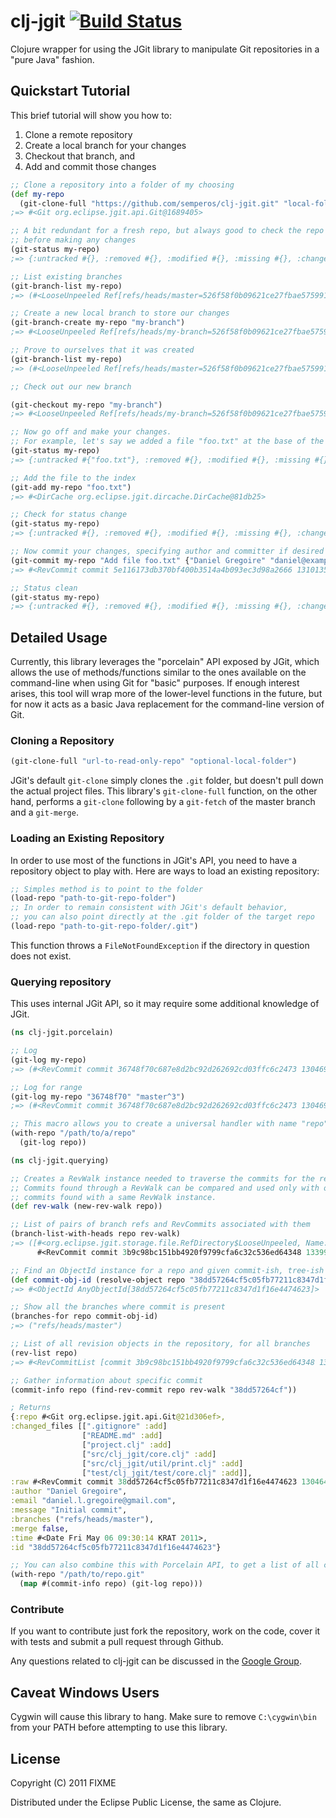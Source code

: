 # clj-jgit [![Build Status](https://secure.travis-ci.org/dsabanin/clj-jgit.png)](http://travis-ci.org/dsabanin/clj-jgit) #

Clojure wrapper for using the JGit library to manipulate Git repositories in a "pure Java" fashion.

## Quickstart Tutorial ##

This brief tutorial will show you how to: 

1. Clone a remote repository
2. Create a local branch for your changes
3. Checkout that branch, and
4. Add and commit those changes

```clj
;; Clone a repository into a folder of my choosing
(def my-repo
  (git-clone-full "https://github.com/semperos/clj-jgit.git" "local-folder/clj-jgit")
;=> #<Git org.eclipse.jgit.api.Git@1689405>

;; A bit redundant for a fresh repo, but always good to check the repo status
;; before making any changes
(git-status my-repo)
;=> {:untracked #{}, :removed #{}, :modified #{}, :missing #{}, :changed #{}, :added #{}}

;; List existing branches
(git-branch-list my-repo)
;=> (#<LooseUnpeeled Ref[refs/heads/master=526f58f0b09621ce27fbae575991c8311a515430]>)

;; Create a new local branch to store our changes
(git-branch-create my-repo "my-branch")
;=> #<LooseUnpeeled Ref[refs/heads/my-branch=526f58f0b09621ce27fbae575991c8311a515430]>

;; Prove to ourselves that it was created
(git-branch-list my-repo)
;=> (#<LooseUnpeeled Ref[refs/heads/master=526f58f0b09621ce27fbae575991c8311a515430]> #<LooseUnpeeled Ref[refs/heads/my-branch=526f58f0b09621ce27fbae575991c8311a515430]>)

;; Check out our new branch

(git-checkout my-repo "my-branch")
;=> #<LooseUnpeeled Ref[refs/heads/my-branch=526f58f0b09621ce27fbae575991c8311a515430]>

;; Now go off and make your changes.
;; For example, let's say we added a file "foo.txt" at the base of the project.
(git-status my-repo)
;=> {:untracked #{"foo.txt"}, :removed #{}, :modified #{}, :missing #{}, :changed #{}, :added #{}}

;; Add the file to the index
(git-add my-repo "foo.txt")
;=> #<DirCache org.eclipse.jgit.dircache.DirCache@81db25>

;; Check for status change
(git-status my-repo)
;=> {:untracked #{}, :removed #{}, :modified #{}, :missing #{}, :changed #{}, :added #{"foo.txt"}}

;; Now commit your changes, specifying author and committer if desired
(git-commit my-repo "Add file foo.txt" {"Daniel Gregoire" "daniel@example.com"})
;=> #<RevCommit commit 5e116173db370bf400b3514a4b093ec3d98a2666 1310135270 -----p>

;; Status clean
(git-status my-repo)
;=> {:untracked #{}, :removed #{}, :modified #{}, :missing #{}, :changed #{}, :added #{}}
```

## Detailed Usage ##

Currently, this library leverages the "porcelain" API exposed by JGit, which allows the use of methods/functions similar to the ones available on the command-line when using Git for "basic" purposes. If enough interest arises, this tool will wrap more of the lower-level functions in the future, but for now it acts as a basic Java replacement for the command-line version of Git.

### Cloning a Repository ###

```clj
(git-clone-full "url-to-read-only-repo" "optional-local-folder")
```

JGit's default `git-clone` simply clones the `.git` folder, but doesn't pull down the actual project files. This library's `git-clone-full` function, on the other hand, performs a `git-clone` following by a `git-fetch` of the master branch and a `git-merge`.

### Loading an Existing Repository ###

In order to use most of the functions in JGit's API, you need to have a repository object to play with. Here are ways to load an existing repository:

```clj
;; Simples method is to point to the folder
(load-repo "path-to-git-repo-folder")
;; In order to remain consistent with JGit's default behavior,
;; you can also point directly at the .git folder of the target repo
(load-repo "path-to-git-repo-folder/.git")
```

This function throws a `FileNotFoundException` if the directory in question does not exist.

### Querying repository

This uses internal JGit API, so it may require some additional knowledge of JGit.

```clj
(ns clj-jgit.porcelain)

;; Log
(git-log my-repo)
;=> (#<RevCommit commit 36748f70c687e8d2bc92d262692cd03ffc6c2473 1304696936 ----sp> ...)

;; Log for range
(git-log my-repo "36748f70" "master^3")
;=> (#<RevCommit commit 36748f70c687e8d2bc92d262692cd03ffc6c2473 1304696936 ----sp> ...)
```

```clj
;; This macro allows you to create a universal handler with name "repo"
(with-repo "/path/to/a/repo"
  (git-log repo))
```

```clj
(ns clj-jgit.querying)

;; Creates a RevWalk instance needed to traverse the commits for the repo.
;; Commits found through a RevWalk can be compared and used only with other
;; commits found with a same RevWalk instance.
(def rev-walk (new-rev-walk repo))

;; List of pairs of branch refs and RevCommits associated with them
(branch-list-with-heads repo rev-walk)
;=> ([#<org.eclipse.jgit.storage.file.RefDirectory$LooseUnpeeled, Name: refs/heads/master, ObjectId: 3b9c98bc151bb4920f9799cfa6c32c536ed64348> 
      #<RevCommit commit 3b9c98bc151bb4920f9799cfa6c32c536ed64348 1339922123 -----p>])

;; Find an ObjectId instance for a repo and given commit-ish, tree-ish or blob
(def commit-obj-id (resolve-object repo "38dd57264cf5c05fb77211c8347d1f16e4474623"))
;=> #<ObjectId AnyObjectId[38dd57264cf5c05fb77211c8347d1f16e4474623]>

;; Show all the branches where commit is present
(branches-for repo commit-obj-id)
;=> ("refs/heads/master")

;; List of all revision objects in the repository, for all branches
(rev-list repo)
;=> #<RevCommitList [commit 3b9c98bc151bb4920f9799cfa6c32c536ed64348 1339922123 ----sp, ... ]>
```

```clj
;; Gather information about specific commit
(commit-info repo (find-rev-commit repo rev-walk "38dd57264cf"))

; Returns
{:repo #<Git org.eclipse.jgit.api.Git@21d306ef>, 
:changed_files [[".gitignore" :add] 
                ["README.md" :add] 
                ["project.clj" :add] 
                ["src/clj_jgit/core.clj" :add] 
                ["src/clj_jgit/util/print.clj" :add] 
                ["test/clj_jgit/test/core.clj" :add]], 
:raw #<RevCommit commit 38dd57264cf5c05fb77211c8347d1f16e4474623 1304645414 ----sp>, 
:author "Daniel Gregoire", 
:email "daniel.l.gregoire@gmail.com", 
:message "Initial commit", 
:branches ("refs/heads/master"), 
:merge false, 
:time #<Date Fri May 06 09:30:14 KRAT 2011>, 
:id "38dd57264cf5c05fb77211c8347d1f16e4474623"}

;; You can also combine this with Porcelain API, to get a list of all commits in a repo with detailed information
(with-repo "/path/to/repo.git"
  (map #(commit-info repo) (git-log repo)))
```
### Contribute ###

If you want to contribute just fork the repository, work on the code, cover it with tests and submit a pull request through Github.

Any questions related to clj-jgit can be discussed in the [Google Group](https://groups.google.com/forum/#!forum/clj-jgit).

## Caveat Windows Users

Cygwin will cause this library to hang. Make sure to remove `C:\cygwin\bin` from your PATH before attempting to use this library.

## License

Copyright (C) 2011 FIXME

Distributed under the Eclipse Public License, the same as Clojure.
